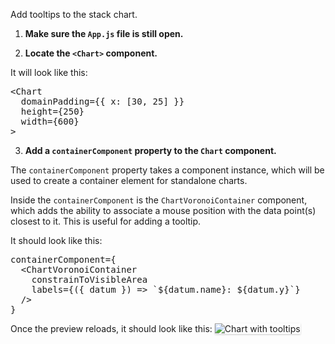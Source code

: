 Add tooltips to the stack chart.

1) <strong>Make sure the `App.js` file is still open.</strong>

2) <strong>Locate the `<Chart>` component.</strong>

It will look like this:

<pre class="file">
&lt;Chart
  domainPadding={{ x: [30, 25] }}
  height={250}
  width={600}
&gt;
</pre>

3) <strong>Add a `containerComponent` property to the `Chart` component.</strong>

The `containerComponent` property takes a component instance, which will be used to create a container element for standalone charts.

Inside the `containerComponent` is the `ChartVoronoiContainer` component, which adds the ability to associate a mouse position with the data point(s) closest to it. This is useful for adding a tooltip.

It should look like this:

<pre class="file" data-target="clipboard">
containerComponent={
  &lt;ChartVoronoiContainer
    constrainToVisibleArea
    labels={({ datum }) =&gt; `${datum.name}: ${datum.y}`}
  /&gt;
}
</pre>

Once the preview reloads, it should look like this:
<img src="stack-chart/assets/tooltips.png" alt="Chart with tooltips" style="box-shadow: rgba(3, 3, 3, 0.2) 0px 1.25px 2.5px 0px;" />
